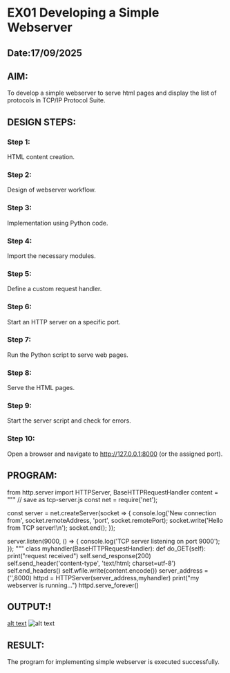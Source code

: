 # EX01 Developing a Simple Webserver
## Date:17/09/2025

## AIM:
To develop a simple webserver to serve html pages and display the list of protocols in TCP/IP Protocol Suite.

## DESIGN STEPS:
### Step 1: 
HTML content creation.

### Step 2:
Design of webserver workflow.

### Step 3:
Implementation using Python code.

### Step 4:
Import the necessary modules.

### Step 5:
Define a custom request handler.

### Step 6:
Start an HTTP server on a specific port.

### Step 7:
Run the Python script to serve web pages.

### Step 8:
Serve the HTML pages.

### Step 9:
Start the server script and check for errors.

### Step 10:
Open a browser and navigate to http://127.0.0.1:8000 (or the assigned port).

## PROGRAM:
from http.server import HTTPServer, BaseHTTPRequestHandler
content = """
// save as tcp-server.js
const net = require('net');

const server = net.createServer(socket => {
  console.log('New connection from', socket.remoteAddress, 'port', socket.remotePort);
  socket.write('Hello from TCP server!\n');
  socket.end();
});

server.listen(9000, () => {
  console.log('TCP server listening on port 9000');
});
"""
class myhandler(BaseHTTPRequestHandler):
    def do_GET(self):
        print("request received")
        self.send_response(200)
        self.send_header('content-type', 'text/html; charset=utf-8')
        self.end_headers()
        self.wfile.write(content.encode())
server_address = ('',8000)
httpd = HTTPServer(server_address,myhandler)
print("my webserver is running...")
httpd.serve_forever()

## OUTPUT:!
[alt text](<../Screenshot 2025-09-18 151419.png>)
![alt text](<../Screenshot 2025-09-18 151518.png>)


## RESULT:
The program for implementing simple webserver is executed successfully.

